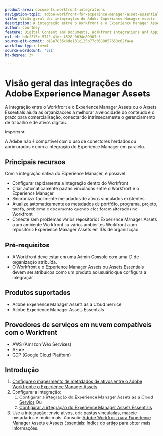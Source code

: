 ```yaml
---
product-area: documents;workfront-integrations
navigation-topic: adobe-workfront-for-experince-manager-asset-essentials
title: Visão geral das integrações do Adobe Experience Manager Assets
description: A integração entre o Workfront e o Experience Manager Assets ou o Assets Essentials permite que as organizações melhorem a velocidade do conteúdo e o prazo para comercialização, conectando intrinsecamente o gerenciamento de trabalho e de ativos digitais.
author: Courtney
feature: Digital Content and Documents, Workfront Integrations and Apps
exl-id: bdcf315c-5710-41dc-8528-0634e89907df
source-git-commit: b18a7835c6de131c125b77c6688057638c62fa4a
workflow-type: tm+mt
source-wordcount: '281'
ht-degree: 3%

---
```


# Visão geral das integrações do Adobe Experience Manager Assets

<!-- Audited: 12/2023 -->

A integração entre o Workfront e o Experience Manager Assets ou o Assets Essentials ajuda as organizações a melhorar a velocidade do conteúdo e o prazo para comercialização, conectando intrinsecamente o gerenciamento de trabalho e de ativos digitais.

>[!IMPORTANT]
>
>A Adobe não é compatível com o uso de conectores herdados ou aprimorados e com a integração do Experience Manager em paralelo.

## Principais recursos

Com a integração nativa do Experience Manager, é possível

* Configurar rapidamente a integração dentro do Workfront
* Criar automaticamente pastas vinculadas entre o Workfront e o Experience Manager
* Sincronizar facilmente metadados de ativos vinculados existentes
* Atualize automaticamente os metadados de portfólio, programa, projeto, tarefa, problema e documento quando eles forem alterados no Workfront
* Conecte sem problemas vários repositórios Experience Manager Assets a um ambiente Workfront ou vários ambientes Workfront a um repositório Experience Manager Assets em IDs de organização


## Pré-requisitos

* A Workfront deve estar em uma Admin Console com uma ID de organização atribuída.
* O Workfront e o Experience Manager Assets ou Assets Essentials devem ser atribuídos como um produto ao usuário que configura a integração.


## Produtos suportados

* Adobe Experience Manager Assets as a Cloud Service
* Adobe Experience Manager Assets Essentials

## Provedores de serviços em nuvem compatíveis com o Workfront

* AWS (Amazon Web Services)
* Azure
* GCP (Google Cloud Platform)


## Introdução

1. [Configure o mapeamento de metadados de ativos entre o Adobe Workfront e o Experience Manager Assets](https://experienceleague.adobe.com/pt-br/docs/experience-manager-cloud-service/content/assets/integrations/configure-asset-metadata-mapping).
1. Configurar a integração:
   1. [Configurar a integração do Experience Manager Assets as a Cloud Service](/help/quicksilver/administration-and-setup/configure-integrations/configure-aacs-integration.md)
Ou
   1. [Configurar a integração do Experience Manager Assets Essentials](/help/quicksilver/documents/adobe-workfront-for-experience-manager-assets-essentials/setup-asset-essentials.md)
1. Use a integração: envie ativos, crie pastas vinculadas, mapeie metadados e muito mais. Consulte [Adobe Workfront para Experience Manager Assets e Assets Essentials: índice do artigo](/help/quicksilver/documents/adobe-workfront-for-experience-manager-assets-essentials/workfront-for-aem-asset-essentials.md) para obter mais informações.
